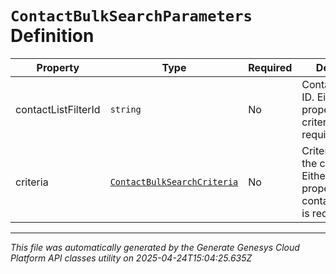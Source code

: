 # `ContactBulkSearchParameters` Definition

| Property | Type | Required | Description |
|----------|------|----------|-------------|
| contactListFilterId | `string` | No | Contact List Filter ID. Either this property or criteria is required. |
| criteria | [`ContactBulkSearchCriteria`](contactbulksearchcriteria-definition.md) | No | Criteria to filter the contacts by. Either this property or contactListFilterId is required. |

---

*This file was automatically generated by the Generate Genesys Cloud Platform API classes utility on 2025-04-24T15:04:25.635Z*